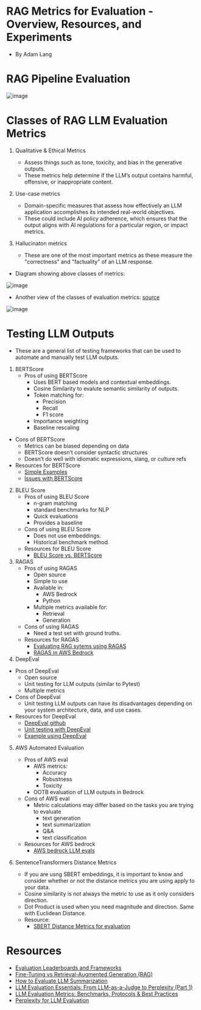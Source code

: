 # RAG Metrics for Evaluation - Overview, Resources, and Experiments
* By Adam Lang


# RAG Pipeline Evaluation 

![image](https://github.com/user-attachments/assets/e33e51da-ed32-4ca8-b5d1-3cdb36c06bdb)


# Classes of RAG LLM Evaluation Metrics
1. Qualitative & Ethical Metrics
   * Assess things such as tone, toxicity, and bias in the generative outputs.
   * These metrics help determine if the LLM’s output contains harmful, offensive, or inappropriate content.
    
2. Use-case metrics
   * Domain-specific measures that assess how effectively an LLM application accomplishes its intended real-world objectives.
   * These could include AI policy adherence, which ensures that the output aligns with AI regulations for a particular region, or impact metrics.
     
3. Hallucinaton metrics
   * These are one of the most important metrics as these measure the "correctness" and "factuality" of an LLM response.

* Diagram showing above classes of metrics:

![image](https://github.com/user-attachments/assets/21e6f5b0-5977-4ca5-aa88-430439d53299)


* Another view of the classes of evaluation metrics: [source](https://dagshub.com/blog/llm-evaluation-metrics/)

![image](https://github.com/user-attachments/assets/3319ba00-b09f-4c2a-a2aa-e52e45e689fb)



# Testing LLM Outputs
* These are a general list of testing frameworks that can be used to automate and manually test LLM outputs.
1. BERTScore
   * Pros of using BERTScore
     * Uses BERT based models and contextual embeddings.
     * Cosine Similarity to evalute semantic similarity of outputs.
     * Token matching for:
       * Precision
       * Recall
       * F1 score
     * Importance weighting
     * Baseline rescaling
  * Cons of BERTScore
     * Metrics can be biased depending on data
     * BERTScore doesn’t consider syntactic structures
     * Doesn’t do well with idiomatic expressions, slang, or culture refs
  * Resources for BERTScore
      * [Simple Examples](https://medium.com/@abonia/bertscore-explained-in-5-minutes-0b98553bfb71)
      * [Issues with BERTScore](https://medium.com/@lukasheller1989/watch-out-with-leveraging-bertscore-for-the-evaluation-of-language-models-ed28dc365435)
2. BLEU Score
   * Pros of using BLEU Score
      * n-gram matching
      * standard benchmarks for NLP
      * Quick evaluations
      * Provides a baseline
   * Cons of using BLEU Score
      * Does not use embeddings.
      * Historical benchmark method. 
   * Resources for BLEU Score
     * [BLEU Score vs. BERTScore](https://medium.com/@shraddhasri9648/bertscore-vs-bleu-score-for-evaluating-machine-generated-text-87b962f56f84#:~:text=While%20BERTScore%20provides%20a%20more,of%20machine%2Dgenerated%20text%20quality.)
3. RAGAS
   * Pros of using RAGAS
     * Open source
     * Simple to use
     * Available in: 
       * AWS Bedrock
       * Python
     * Multiple metrics available for:
       * Retrieval
       * Generation
   * Cons of using RAGAS
       * Need a test set with ground truths.
   * Resources for RAGAS
       * [Evaluating RAG sytems using RAGAS](https://ai.plainenglish.io/evaluating-rag-systems-using-ragas-framework-d4b8df74d027)
       * [RAGAS in AWS Bedrock](https://docs.ragas.io/en/latest/howtos/customisations/aws-bedrock.html)
4. DeepEval
  * Pros of DeepEval
      * Open source
      * Unit testing for LLM outputs (similar to Pytest)
      * Multiple metrics
  * Cons of DeepEval
      * Unit testing LLM outputs can have its disadvantages depending on your system architecture, data, and use cases. 
  * Resources for DeepEval
      * [DeepEval github](https://github.com/confident-ai/deepeval)
      * [Unit testing with DeepEval](https://dev.to/shannonlal/unit-testing-llms-with-deepeval-4ljl)
      * [Example using DeepEval](https://www.confident-ai.com/blog/llm-evaluation-metrics-everything-you-need-for-llm-evaluation#fine-tuning-metrics)
5. AWS Automated Evaluation
    * Pros of AWS eval
       * AWS metrics:
          * Accuracy 
          * Robustness
          * Toxicity
       * OOTB evaluation of LLM outputs in Bedrock
    * Cons of AWS eval
       * Metric calculations may differ based on the tasks you are trying to evaluate
            * text generation
            * text summarization
            * Q&A
            * text classification
    * Resources for AWS bedrock
         * [AWS bedrock LLM evals](https://docs.aws.amazon.com/bedrock/latest/userguide/model-evaluation-report-programmatic.html)

6. SentenceTransformers Distance Metrics
   * If you are usng SBERT embeddings, it is important to know and consider whether or not the distance metrics you are using apply to your data.
   * Cosine similarity is not always the metric to use as it only considers direction.
   * Dot Product is used when you need magnitude and direction. Same with Euclidean Distance.
   * Resource:
      * [SBERT Distance Metrics for evaluation](https://osanseviero.github.io/hackerllama/blog/posts/sentence_embeddings/#distance-between-embeddings)
    

# Resources
* [Evaluation Leaderboards and Frameworks](https://www.shedge.com/05-generative-ai/llm/tools/evaluation-tools/)
* [Fine-Tuning vs Retrieval-Augmented Generation (RAG)](https://medium.com/@heyamit10/fine-tuning-vs-retrieval-augmented-generation-rag-36175d49f4e3)
* [How to Evaluate LLM Summarization](https://towardsdatascience.com/how-to-evaluate-llm-summarization-18a040c3905d)
* [LLM Evaluation Essentials: From LLM-as-a-Judge to Perplexity (Part 1)](https://medium.com/data-analytics-at-nesta/llm-evaluation-essentials-from-llm-as-a-judge-to-perplexity-part-1-04294bfff304#:~:text=LLM%2Das%2Da%2Djudge%3A%20This%20technique%20is%20widely,own%20or%20other%20LLM%20outputs.)
* [LLM Evaluation Metrics: Benchmarks, Protocols & Best Practices](https://dagshub.com/blog/llm-evaluation-metrics/)
* [Perplexity for LLM Evaluation](https://www.comet.com/site/blog/perplexity-for-llm-evaluation/)
